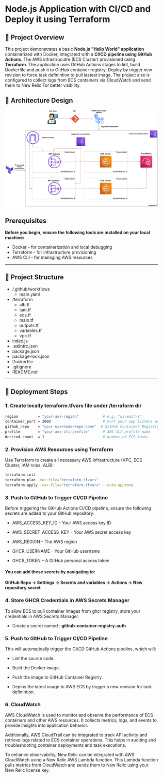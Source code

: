 # Node.js Application with CI/CD and Deploy it using Terraform

## 📌 Project Overview

This project demonstrates a basic **Node.js "Hello World" application** containerized with Docker, integrated with a **CI/CD pipeline using GitHub Actions**. The AWS infrastrucutre (ECS Cluster) provisioned using **Terraform**. The application uses GitHub Actions stages to lint, build Dockerfile and push it to GitHub container registry, Deploy by trigger new revision to force task definintion to pull lastest image. The project also  is configured to collect logs from ECS containers via CloudWatch and send them to New Relic For better visibility.

## 🧱 Architecture Design 
![Design Diagram](src/design.png)

## Prerequisites 
**Before you begin, ensure the following tools are installed on your local machine:**
- Docker - for containerization and local debugging
- Terraform - for infrastructure provisioning
- AWS CLI - for managing AWS resources

---

## 📁 Project Structure
- /.github/workflows
  - main.yaml
- /terraform
  - alb.tf
  - iam.tf
  - ecs.tf
  - main.tf
  - outputs.tf
  - variables.tf
  - vpc.tf
- index.js
- .eslintrc.json
- package.json
- package-lock.json
- Dockerfile
- .gitignore
- README.md
---
## 🚀 Deployment Steps
### 1. Create locally terraform.tfvars file under /terraform dir

```bash
region         = "your-aws-region"           # e.g. "us-east-1"
container_port = 3000                        # Port your app listens on
github_repo    = "your-username/repo-name"  # GitHub Container Registry image path
profile        = "your-aws-cli-profile"      # AWS CLI profile name
desired_count  = 1                           # Number of ECS tasks
```    

### 2. Provision AWS Resources using Terraform
Use Terraform to create all necessary AWS infrastructure (VPC, ECS Cluster, IAM roles, ALB):
```bash
terraform init
terraform plan -var-file="terraform.tfvars"
terraform apply -var-file="terraform.tfvars" --auto-approve
``` 
### 3. Push to GitHub to Trigger CI/CD Pipeline
Before triggering the GitHub Actions CI/CD pipeline, ensure the following secrets are added to your GitHub repository:

- AWS_ACCESS_KEY_ID – Your AWS access key ID

- AWS_SECRET_ACCESS_KEY – Your AWS secret access key

- AWS_REGION – The AWS region

- GHCR_USERNAME – Your GitHub username

- GHCR_TOKEN – A GitHub personal access token

#### You can add these secrets by navigating to:
**GitHub Repo → Settings → Secrets and variables → Actions → New repository secret**
### 4. Store GHCR Credentials in AWS Secrets Manager
To allow ECS to pull container images from ghcr registry, store your credentials in AWS Secrets Manager:
- Create a secret named : **github-container-registry-auth**

### 5. Push to GitHub to Trigger CI/CD Pipeline
This will automatically trigger the CI/CD GitHub Actions pipeline, which will:

- Lint the source code.

- Build the Docker image.

- Push the image to GitHub Container Registry.

- Deploy the latest image to AWS ECS  by trigger a new revision for task definintion.

### 6. CloudWatch

AWS CloudWatch is used to monitor and observe the performance of ECS containers and other AWS resources. It collects metrics, logs, and events to provide insights into application behavior.

Additionally, AWS CloudTrail can be integrated to track API activity and retrieve logs related to ECS container operations. This helps in auditing and troubleshooting container deployments and task executions.

To enhance observability, New Relic can be integrated with AWS CloudWatch using a New Relic AWS Lambda function. This Lambda function pulls metrics from CloudWatch and sends them to New Relic using your New Relic license key.